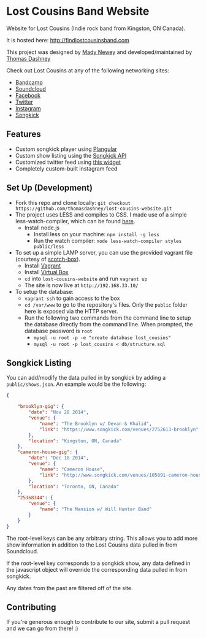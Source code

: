 Lost Cousins Band Website
====================

Website for Lost Cousins (Indie rock band from Kingston, ON Canada).

It is hosted here: http://findlostcousinsband.com

This project was designed by [Mady Newey](https://www.behance.net/madisonnewey) and developed/maintained by [Thomas Dashney](https://github.com/thomasdashney)

Check out Lost Cousins at any of the following networking sites:
* [Bandcamp](https://lostcousins.bandcamp.com)
* [Soundcloud](https://soundcloud.com/lostcousinsband)
* [Facebook](https://facebook.com/lostcousinsband)
* [Twitter](https://twitter.com/lostcousinsband)
* [Instagram](https://instagram.com/lostcousinsband)
* [Songkick](https://www.songkick.com/artists/8158333-lost-cousins)

Features
--------------------

* Custom songkick player using [Plangular](https://github.com/jxnblk/plangular)
* Custom show listing using the [Songkick API](https://www.songkick.com/developer)
* Customized twitter feed using [this widget](https://github.com/kevinburke/customize-twitter-1.1)
* Completely custom-built instagram feed

Set Up (Development)
---------------------

* Fork this repo and clone locally: `git checkout https://github.com/thomasdashney/lost-cousins-website.git`
* The project uses LESS and compiles to CSS. I made use of a simple less-watch-compiler, which can be found [here](https://github.com/jonycheung/Dead-Simple-LESS-Watch-Compiler).
    * Install node.js
		* Install less on your machine: `npm install -g less`
		* Run the watch compiler: `node less-watch-compiler styles public/less`
* To set up a simple LAMP server, you can use the provided vagrant file (courtesy of [scotch-box](https://github.com/scotch-io/scotch-box)).
    * Install [Vagrant](https://www.vagrantup.com/downloads.html)
    * Install [Virtual Box](https://www.virtualbox.org/wiki/Downloads)
    * `cd` into `lost-cousins-website` and run `vagrant up`
    * The site is now live at `http://192.168.33.10/`
* To setup the database:
    * `vagrant ssh` to gain access to the box
    * `cd /var/www` to go to the repository's files. Only the `public` folder here is exposed via the HTTP server.
    * Run the following two commands from the command line to setup the database directly from the command line. When prompted, the database password is `root`
        * `mysql -u root -p -e "create database lost_cousins"`
        * `mysql -u root -p lost_cousins < db/structure.sql`

Songkick Listing
---------------------

You can add/modify the data pulled in by songkick by adding a `public/shows.json`. An example would be the following:
```json
{

	"brooklyn-gig": {
		"date": "Nov 28 2014",
		"venue": {
			"name": "The Brooklyn w/ Devan & Khalid",
			"link": "https://www.songkick.com/venues/2752613-brooklyn"
		},
		"location": "Kingston, ON, Canada"
	},
	"cameron-house-gig": {
		"date": "Dec 18 2014",
		"venue": {
			"name": "Cameron House",
			"link": "http://www.songkick.com/venues/105891-cameron-house"
		},
		"location": "Toronto, ON, Canada"
	},
	"25368344": {
		"venue": {
			"name": "The Mansion w/ Will Hunter Band"
		}
	}
}
```
The root-level keys can be any arbitrary string. This allows you to add more show information in addition to the Lost Cousins data pulled in from Soundcloud.

If the root-level key corresponds to a songkick show, any data defined in the javascript object will override the corresponding data pulled in from songkick.

Any dates from the past are filtered off of the site.

Contributing
---------------------

If you're generous enough to contribute to our site, submit a pull request and we can go from there! :)
